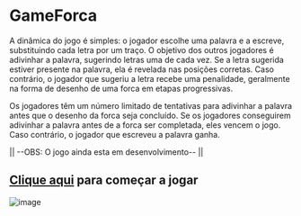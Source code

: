 # GameForca

A dinâmica do jogo é simples: o jogador escolhe uma palavra e a escreve, substituindo cada letra por um traço. O objetivo dos outros jogadores é adivinhar a palavra, sugerindo letras uma de cada vez. Se a letra sugerida estiver presente na palavra, ela é revelada nas posições corretas. Caso contrário, o jogador que sugeriu a letra recebe uma penalidade, geralmente na forma de desenho de uma forca em etapas progressivas.

Os jogadores têm um número limitado de tentativas para adivinhar a palavra antes que o desenho da forca seja concluído. Se os jogadores conseguirem adivinhar a palavra antes de a forca ser completada, eles vencem o jogo. Caso contrário, o jogador que escreveu a palavra ganha.


|| --OBS: O jogo ainda esta em desenvolvimento-- ||

## <a href="https://weslleyivis.github.io/GameForca/">Clique aqui</a> para começar a jogar

![image](https://github.com/WeslleyIvis/GameForca/assets/79803635/50afa4ee-01e3-4a4d-a755-1baa32e79e74)
